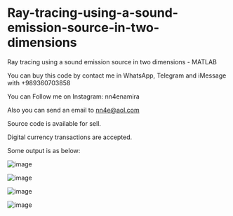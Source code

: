 # Ray-tracing-using-a-sound-emission-source-in-two-dimensions
Ray tracing using a sound emission source in two dimensions - MATLAB

You can buy this code by contact me in WhatsApp, Telegram and iMessage with +989360703858

You can Follow me on Instagram: nn4enamira

Also you can send an email to nn4e@aol.com

Source code is available for sell.

Digital currency transactions are accepted.

Some output is as below:

![image](https://github.com/user-attachments/assets/5c795fe4-1930-4754-ba3f-13a30b593468)

![image](https://github.com/user-attachments/assets/450ebf60-f02f-4cc6-af47-f7f53cf7b26b)

![image](https://github.com/user-attachments/assets/5a2a76ad-4c42-479e-ba97-b9baa51b4b7a)

![image](https://github.com/user-attachments/assets/1c5b9bfb-cd58-48b2-a336-9e2175ed1d19)




